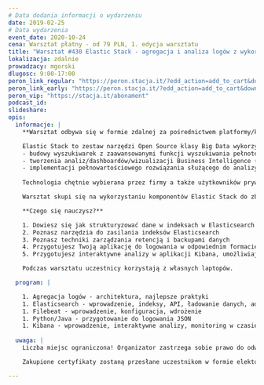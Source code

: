 ```yaml
---
# Data dodania informacji o wydarzeniu
date: 2019-02-25
# Data wydarzenia
event_date: 2020-10-24
cena: Warsztat płatny - od 79 PLN, 1. edycja warsztatu
title: "Warsztat #430 Elastic Stack - agregacja i analiza logów z wykorzystaniem narzędzi Big Data"
lokalizacja: zdalnie
prowadzacy: mgorski
dlugosc: 9:00-17:00
peron_link_regular: "https://peron.stacja.it/?edd_action=add_to_cart&download_id=3125&edd_options[price_id]=1"
peron_link_early: "https://peron.stacja.it/?edd_action=add_to_cart&download_id=3125&edd_options[price_id]=2"
peron_vip: "https://stacja.it/abonament"
podcast_id:
slideshare:
opis:
  informacje: |
    **Warsztat odbywa się w formie zdalnej za pośrednictwem platformy/komunikatora online, z wykorzystaniem dźwięku, obrazu z kamery, udostępniania ekranu komputera prowadzącego i uczestników.** 

    Elastic Stack to zestaw narzędzi Open Source klasy Big Data wykorzystywany m.in. do:
    - budowy wyszukiwarek z zaawansowanymi funkcji wyszukiwania pełnotekstowego (na wzór Google Search)
    - tworzenia analiz/dashboardów/wizualizacji Business Intelligence (w tym wizualizacji danych geolokalizacyjnych)
    - implementacji pełnowartościowego rozwiązania służącego do analizy logów aplikacyjnych czy metryk
    
    Technologia chętnie wybierana przez firmy a także użytkowników prywatnych ze względu na ogromny wachlarz możliwości, duże wsparcie społeczności i świetną dokumentację, znacząco obniżającą próg wejścia dla nowych użytkowników.

    Warsztat skupi się na wykorzystaniu komponentów Elastic Stack do zbierania i analizy logów aplikacyjnych.

    **Czego się nauczysz?** 

    1. Dowiesz się jak strukturyzować dane w indeksach w Elasticsearch
    2. Poznasz narzędzia do zasilania indeksów Elasticsearch
    3. Poznasz techniki zarządzania retencją i backupami danych
    4. Przygotujesz Twoją aplikację do logowania w odpowiednim formacie
    5. Przygotujesz interaktywne analizy w aplikacji Kibana, umożliwiające wyciąganie wniosków z zebranych danych

    Podczas warsztatu uczestnicy korzystają z własnych laptopów. 

  program: |

    1. Agregacja logów - architektura, najlepsze praktyki
    1. Elasticsearch - wprowadzenie, indeksy, API, ładowanie danych, administracja
    1. Filebeat - wprowadzenie, konfiguracja, wdrożenie
    1. Python/Java - przygotowanie do logowania JSON
    1. Kibana - wprowadzenie, interaktywne analizy, monitoring w czasie rzeczywistym
  
  uwaga: |
    Liczba miejsc ograniczona! Organizator zastrzega sobie prawo do odwołania wydarzenia w przypadku niezgłoszenia się minimalnej liczby uczestników.

    Zakupione certyfikaty zostaną przesłane uczestnikom w formie elektoronicznej po warsztacie. Jeśli chcesz otrzymać zakupiony certyfikat w formie papierowej, zgłoś to mailowo na adres kontakt@stacja.it.

---
```


